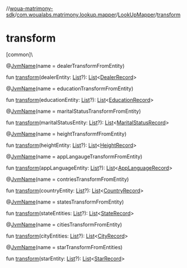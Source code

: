 //[woua-matrimony-sdk](../../../index.md)/[com.woualabs.matrimony.lookup.mapper](../index.md)/[LookUpMapper](index.md)/[transform](transform.md)

# transform

[common]\

@[JvmName](https://kotlinlang.org/api/latest/jvm/stdlib/kotlin.jvm/-jvm-name/index.html)(name = dealerTransformFromEntity)

fun [transform](transform.md)(dealerEntity: [List](https://kotlinlang.org/api/latest/jvm/stdlib/kotlin.collections/-list/index.html)<DealerEntity>?): [List](https://kotlinlang.org/api/latest/jvm/stdlib/kotlin.collections/-list/index.html)<[DealerRecord](../../com.woualabs.matrimony.user.mapper/-dealer-record/index.md)>

@[JvmName](https://kotlinlang.org/api/latest/jvm/stdlib/kotlin.jvm/-jvm-name/index.html)(name = educationTransformFromEntity)

fun [transform](transform.md)(educationEntity: [List](https://kotlinlang.org/api/latest/jvm/stdlib/kotlin.collections/-list/index.html)<EducationEntity>?): [List](https://kotlinlang.org/api/latest/jvm/stdlib/kotlin.collections/-list/index.html)<[EducationRecord](../-education-record/index.md)>

@[JvmName](https://kotlinlang.org/api/latest/jvm/stdlib/kotlin.jvm/-jvm-name/index.html)(name = maritalStatusTransformFromEntity)

fun [transform](transform.md)(maritalStatusEntity: [List](https://kotlinlang.org/api/latest/jvm/stdlib/kotlin.collections/-list/index.html)<MaritalStatusEntity>?): [List](https://kotlinlang.org/api/latest/jvm/stdlib/kotlin.collections/-list/index.html)<[MaritalStatusRecord](../-marital-status-record/index.md)>

@[JvmName](https://kotlinlang.org/api/latest/jvm/stdlib/kotlin.jvm/-jvm-name/index.html)(name = heightTransformfFromEntity)

fun [transform](transform.md)(heightEntity: [List](https://kotlinlang.org/api/latest/jvm/stdlib/kotlin.collections/-list/index.html)<HeightEntity>?): [List](https://kotlinlang.org/api/latest/jvm/stdlib/kotlin.collections/-list/index.html)<[HeightRecord](../-height-record/index.md)>

@[JvmName](https://kotlinlang.org/api/latest/jvm/stdlib/kotlin.jvm/-jvm-name/index.html)(name = appLangaugeTransformFromEntity)

fun [transform](transform.md)(appLanguageEntity: [List](https://kotlinlang.org/api/latest/jvm/stdlib/kotlin.collections/-list/index.html)<AppLanguageEntity>?): [List](https://kotlinlang.org/api/latest/jvm/stdlib/kotlin.collections/-list/index.html)<[AppLanguageRecord](../-app-language-record/index.md)>

@[JvmName](https://kotlinlang.org/api/latest/jvm/stdlib/kotlin.jvm/-jvm-name/index.html)(name = contriesTransformFromEntity)

fun [transform](transform.md)(countryEntity: [List](https://kotlinlang.org/api/latest/jvm/stdlib/kotlin.collections/-list/index.html)<CountryEntity>?): [List](https://kotlinlang.org/api/latest/jvm/stdlib/kotlin.collections/-list/index.html)<[CountryRecord](../-country-record/index.md)>

@[JvmName](https://kotlinlang.org/api/latest/jvm/stdlib/kotlin.jvm/-jvm-name/index.html)(name = statesTransformFromEntity)

fun [transform](transform.md)(stateEntities: [List](https://kotlinlang.org/api/latest/jvm/stdlib/kotlin.collections/-list/index.html)<StateEntity>?): [List](https://kotlinlang.org/api/latest/jvm/stdlib/kotlin.collections/-list/index.html)<[StateRecord](../-state-record/index.md)>

@[JvmName](https://kotlinlang.org/api/latest/jvm/stdlib/kotlin.jvm/-jvm-name/index.html)(name = citiesTransformFromEntity)

fun [transform](transform.md)(cityEntities: [List](https://kotlinlang.org/api/latest/jvm/stdlib/kotlin.collections/-list/index.html)<CityEntity>?): [List](https://kotlinlang.org/api/latest/jvm/stdlib/kotlin.collections/-list/index.html)<[CityRecord](../-city-record/index.md)>

@[JvmName](https://kotlinlang.org/api/latest/jvm/stdlib/kotlin.jvm/-jvm-name/index.html)(name = starTransformFromEntities)

fun [transform](transform.md)(starEntity: [List](https://kotlinlang.org/api/latest/jvm/stdlib/kotlin.collections/-list/index.html)<StarEntity>?): [List](https://kotlinlang.org/api/latest/jvm/stdlib/kotlin.collections/-list/index.html)<[StarRecord](../-star-record/index.md)>
